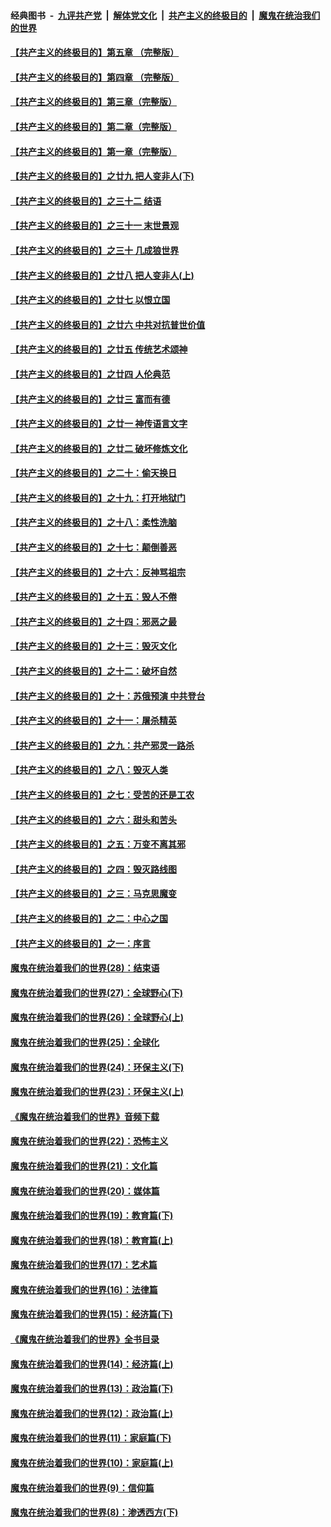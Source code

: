 ####  经典图书 &nbsp;-&nbsp; [九评共产党](../../../../9ping.md?t=08150000/blob/master/README.md?t=08150000) &nbsp;|&nbsp; [解体党文化](../../../../jtdwh.md?t=08150000/blob/master/README.md?t=08150000)  &nbsp;|&nbsp; [共产主义的终极目的](../../../../gczydzjmd.md?t=08150000/blob/master/README.md?t=08150000) &nbsp;|&nbsp; [魔鬼在统治我们的世界](../../../../mgztzwmdsj.md?t=08150000/blob/master/README.md?t=08150000) 

#### [【共产主义的终极目的】第五章 （完整版）](../pages/nsc422/n11428912.md?t=08150000) 

#### [【共产主义的终极目的】第四章 （完整版）](../pages/nsc422/n11428907.md?t=08150000) 

#### [【共产主义的终极目的】第三章（完整版）](../pages/nsc422/n11428848.md?t=08150000) 

#### [【共产主义的终极目的】第二章（完整版）](../pages/nsc422/n11428831.md?t=08150000) 

#### [【共产主义的终极目的】第一章（完整版）](../pages/nsc422/n11417651.md?t=08150000) 

#### [【共产主义的终极目的】之廿九 把人变非人(下)](../pages/nsc422/n11344140.md?t=08150000) 

#### [【共产主义的终极目的】之三十二 结语](../pages/nsc422/n11360535.md?t=08150000) 

#### [【共产主义的终极目的】之三十一 末世景观](../pages/nsc422/n11351129.md?t=08150000) 

#### [【共产主义的终极目的】之三十 几成狼世界](../pages/nsc422/n11348280.md?t=08150000) 

#### [【共产主义的终极目的】之廿八 把人变非人(上)](../pages/nsc422/n11340492.md?t=08150000) 

#### [【共产主义的终极目的】之廿七 以恨立国](../pages/nsc422/n11336944.md?t=08150000) 

#### [【共产主义的终极目的】之廿六 中共对抗普世价值](../pages/nsc422/n11324785.md?t=08150000) 

#### [【共产主义的终极目的】之廿五 传统艺术颂神](../pages/nsc422/n11296396.md?t=08150000) 

#### [【共产主义的终极目的】之廿四 人伦典范](../pages/nsc422/n11296397.md?t=08150000) 

#### [【共产主义的终极目的】之廿三 富而有德](../pages/nsc422/n11283598.md?t=08150000) 

#### [【共产主义的终极目的】之廿一 神传语言文字](../pages/nsc422/n11263265.md?t=08150000) 

#### [【共产主义的终极目的】之廿二 破坏修炼文化](../pages/nsc422/n11245728.md?t=08150000) 

#### [【共产主义的终极目的】之二十：偷天换日](../pages/nsc422/n11238846.md?t=08150000) 

#### [【共产主义的终极目的】之十九：打开地狱门](../pages/nsc422/n11206376.md?t=08150000) 

#### [【共产主义的终极目的】之十八：柔性洗脑](../pages/nsc422/n11199994.md?t=08150000) 

#### [【共产主义的终极目的】之十七：颠倒善恶](../pages/nsc422/n11179782.md?t=08150000) 

#### [【共产主义的终极目的】之十六：反神骂祖宗](../pages/nsc422/n11166798.md?t=08150000) 

#### [【共产主义的终极目的】之十五：毁人不倦](../pages/nsc422/n11166792.md?t=08150000) 

#### [【共产主义的终极目的】之十四：邪恶之最](../pages/nsc422/n11150249.md?t=08150000) 

#### [【共产主义的终极目的】之十三：毁灭文化](../pages/nsc422/n11135227.md?t=08150000) 

#### [【共产主义的终极目的】之十二：破坏自然](../pages/nsc422/n11135214.md?t=08150000) 

#### [【共产主义的终极目的】之十：苏俄预演 中共登台](../pages/nsc422/n11118424.md?t=08150000) 

#### [【共产主义的终极目的】之十一：屠杀精英](../pages/nsc422/n11118442.md?t=08150000) 

#### [【共产主义的终极目的】之九：共产邪灵一路杀](../pages/nsc422/n11114139.md?t=08150000) 

#### [【共产主义的终极目的】之八：毁灭人类](../pages/nsc422/n11108503.md?t=08150000) 

#### [【共产主义的终极目的】之七：受苦的还是工农](../pages/nsc422/n11101809.md?t=08150000) 

#### [【共产主义的终极目的】之六：甜头和苦头](../pages/nsc422/n11096971.md?t=08150000) 

#### [【共产主义的终极目的】之五：万变不离其邪](../pages/nsc422/n11091285.md?t=08150000) 

#### [【共产主义的终极目的】之四：毁灭路线图](../pages/nsc422/n11086284.md?t=08150000) 

#### [【共产主义的终极目的】之三：马克思魔变](../pages/nsc422/n11061941.md?t=08150000) 

#### [【共产主义的终极目的】之二：中心之国](../pages/nsc422/n11047728.md?t=08150000) 

#### [【共产主义的终极目的】之一：序言](../pages/nsc422/n11086077.md?t=08150000) 

#### [魔鬼在统治着我们的世界(28)：结束语](../pages/nsc422/n10936246.md?t=08150000) 

#### [魔鬼在统治着我们的世界(27)：全球野心(下)](../pages/nsc422/n10928319.md?t=08150000) 

#### [魔鬼在统治着我们的世界(26)：全球野心(上)](../pages/nsc422/n10900318.md?t=08150000) 

#### [魔鬼在统治着我们的世界(25)：全球化](../pages/nsc422/n10788205.md?t=08150000) 

#### [魔鬼在统治着我们的世界(24)：环保主义(下)](../pages/nsc422/n10695307.md?t=08150000) 

#### [魔鬼在统治着我们的世界(23)：环保主义(上)](../pages/nsc422/n10688613.md?t=08150000) 

#### [《魔鬼在统治着我们的世界》音频下载](../pages/nsc422/n10635553.md?t=08150000) 

#### [魔鬼在统治着我们的世界(22)：恐怖主义](../pages/nsc422/n10614727.md?t=08150000) 

#### [魔鬼在统治着我们的世界(21)：文化篇](../pages/nsc422/n10597706.md?t=08150000) 

#### [魔鬼在统治着我们的世界(20)：媒体篇](../pages/nsc422/n10586579.md?t=08150000) 

#### [魔鬼在统治着我们的世界(19)：教育篇(下)](../pages/nsc422/n10564808.md?t=08150000) 

#### [魔鬼在统治着我们的世界(18)：教育篇(上)](../pages/nsc422/n10526970.md?t=08150000) 

#### [魔鬼在统治着我们的世界(17)：艺术篇](../pages/nsc422/n10499093.md?t=08150000) 

#### [魔鬼在统治着我们的世界(16)：法律篇](../pages/nsc422/n10485969.md?t=08150000) 

#### [魔鬼在统治着我们的世界(15)：经济篇(下)](../pages/nsc422/n10469975.md?t=08150000) 

#### [《魔鬼在统治着我们的世界》全书目录](../pages/nsc422/n10464261.md?t=08150000) 

#### [魔鬼在统治着我们的世界(14)：经济篇(上)](../pages/nsc422/n10457370.md?t=08150000) 

#### [魔鬼在统治着我们的世界(13)：政治篇(下)](../pages/nsc422/n10448270.md?t=08150000) 

#### [魔鬼在统治着我们的世界(12)：政治篇(上)](../pages/nsc422/n10444576.md?t=08150000) 

#### [魔鬼在统治着我们的世界(11)：家庭篇(下)](../pages/nsc422/n10440961.md?t=08150000) 

#### [魔鬼在统治着我们的世界(10)：家庭篇(上)](../pages/nsc422/n10435448.md?t=08150000) 

#### [魔鬼在统治着我们的世界(9)：信仰篇](../pages/nsc422/n10432159.md?t=08150000) 

#### [魔鬼在统治着我们的世界(8)：渗透西方(下)](../pages/nsc422/n10429603.md?t=08150000) 

